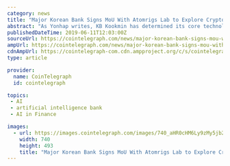 ```yaml
---
category: news
title: "Major Korean Bank Signs MoU With Atomrigs Lab to Explore Crypto Asset Management"
abstract: "As Yonhap writes, KB Kookmin has determined its core technological focus using the acronym “ABCDE” — standing for artificial intelligence, blockchain, cloud, data and ecosystem. The bank has reportedly made the promotion of digital transformation a ..."
publishedDateTime: 2019-06-11T12:03:00Z
sourceUrl: https://cointelegraph.com/news/major-korean-bank-signs-mou-with-atomics-lab-to-explore-crypto-asset-management
ampUrl: https://cointelegraph.com/news/major-korean-bank-signs-mou-with-atomics-lab-to-explore-crypto-asset-management/amp
cdnAmpUrl: https://cointelegraph-com.cdn.ampproject.org/c/s/cointelegraph.com/news/major-korean-bank-signs-mou-with-atomics-lab-to-explore-crypto-asset-management/amp
type: article

provider:
  name: CoinTelegraph
  id: cointelegraph

topics:
 - AI
 - artificial intelligence bank
 - AI in Finance

images:
  - url: https://images.cointelegraph.com/images/740_aHR0cHM6Ly9zMy5jb2ludGVsZWdyYXBoLmNvbS9zdG9yYWdlL3VwbG9hZHMvdmlldy8wODQzMGMwNmRlOGEyMjA1ZWM5MTVhMmY5MjNmNWRkNi5qcGc=.jpg
    width: 740
    height: 493
    title: "Major Korean Bank Signs MoU With Atomrigs Lab to Explore Crypto Asset Management"
---
```

